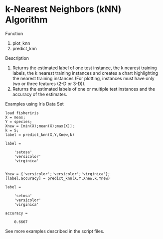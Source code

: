# k-Nearest Neighbors (kNN) Algorithm

Function 
1. plot_knn 
2. predict_knn

Description 
1. Returns the estimated label of one test instance, the k nearest training labels, the k nearest training instances and creates a chart highlighting the nearest training instances (For plotting, instances must have only two or three features (2-D or 3-D)).
2. Returns the estimated labels of one or multiple test instances and the accuracy of the estimates.

Examples using Iris Data Set

    load fisheriris
    X = meas;
    Y = species;
    Xnew = [min(X);mean(X);max(X)];
    k = 5;
    label = predict_knn(X,Y,Xnew,k)
    
    label =
    
        'setosa'
        'versicolor'
        'virginica'
        
        
    Ynew = {'versicolor';'versicolor';'virginica'};
    [label,accuracy] = predict_knn(X,Y,Xnew,k,Ynew)
    
    label =
    
        'setosa'
        'versicolor'
        'virginica'
        
    accuracy =
    
        0.6667

See more examples described in the script files.
